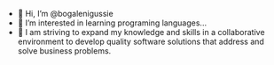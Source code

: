 - 👋 Hi, I’m @bogalenigussie
- 👀 I’m interested in learning programing languages...
- 💞️  I am striving to expand my knowledge and skills in a collaborative environment to develop quality software solutions that address and solve business problems.

